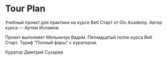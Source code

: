 # Tour Plan

Учебный проект для практики на курсе Веб Старт от Glo Academy. Автор курса — Артем Исламов.

Проект выполняет
Мельничук Вадим. Пятнадцатый поток курса Веб Старт. Тариф "Полный фарш" с куратором.

Куратор
Дмитрий Сухарев